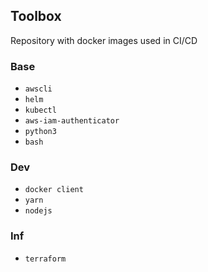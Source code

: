 ## Toolbox

Repository with docker images used in CI/CD

### Base
- `awscli`
- `helm`
- `kubectl`
- `aws-iam-authenticator`
- `python3`
- `bash`

### Dev
- `docker client`
- `yarn`
- `nodejs`

### Inf
- `terraform`
